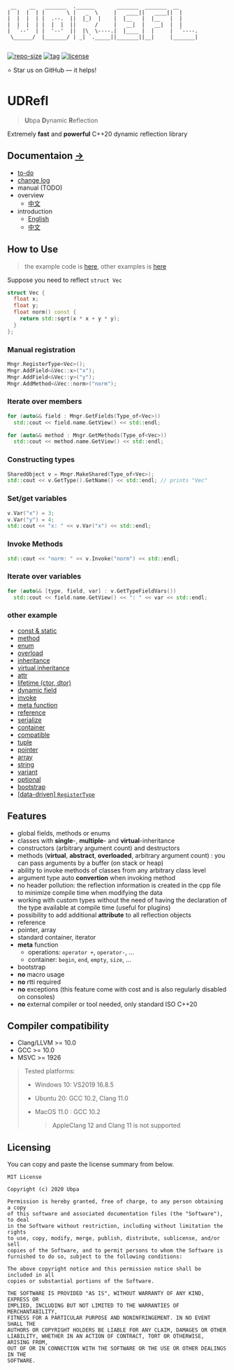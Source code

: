 ```

 __    __   _______  .______       _______  _______  __      
|  |  |  | |       \ |   _  \     |   ____||   ____||  |     
|  |  |  | |  .--.  ||  |_)  |    |  |__   |  |__   |  |     
|  |  |  | |  |  |  ||      /     |   __|  |   __|  |  |     
|  `--'  | |  '--'  ||  |\  \----.|  |____ |  |     |  `----.
 \______/  |_______/ | _| `._____||_______||__|     |_______|
                                                             

```

[![repo-size](https://img.shields.io/github/languages/code-size/Ubpa/UDRefl?style=flat)](https://github.com/Ubpa/UDRefl/archive/master.zip) [![tag](https://img.shields.io/github/v/tag/Ubpa/UDRefl)](https://github.com/Ubpa/UDRefl/tags) [![license](https://img.shields.io/github/license/Ubpa/UDRefl)](LICENSE) 

⭐ Star us on GitHub — it helps!

# UDRefl

> **U**bpa **D**ynamic **R**eflection

Extremely **fast** and **powerful** C++20 dynamic reflection library

## Documentaion [->](doc/) 

- [to-do](doc/todo.md) 
- [change log](doc/change_log.md) 
- manual (TODO)
- overview
  - [中文](doc/overview_zh_CN.md) 
- introduction
  - [English](doc/introduction_en_US.md) 
  - [中文](doc/introduction_zh_CN.md) 

## How to Use

> the example code is [here](src/test/00_readme/main.cpp), other examples is [here](https://github.com/Ubpa/UDRefl#other-example) 

Suppose you need to reflect `struct Vec` 

```c++
struct Vec {
  float x;
  float y;
  float norm() const {
    return std::sqrt(x * x + y * y);
  }
};
```

### Manual registration

```c++
Mngr.RegisterType<Vec>();
Mngr.AddField<&Vec::x>("x");
Mngr.AddField<&Vec::y>("y");
Mngr.AddMethod<&Vec::norm>("norm");
```

### Iterate over members

```c++
for (auto&& field : Mngr.GetFields(Type_of<Vec>))
  std::cout << field.name.GetView() << std::endl;

for (auto&& method : Mngr.GetMethods(Type_of<Vec>))
  std::cout << method.name.GetView() << std::endl;
```

### Constructing types

```c++
SharedObject v = Mngr.MakeShared(Type_of<Vec>);
std::cout << v.GetType().GetName() << std::endl; // prints "Vec"
```

### Set/get variables

```c++
v.Var("x") = 3;
v.Var("y") = 4;
std::cout << "x: " << v.Var("x") << std::endl;
```

### Invoke Methods

```c++
std::cout << "norm: " << v.Invoke("norm") << std::endl;
```

### Iterate over variables

```c++
for (auto&& [type, field, var] : v.GetTypeFieldVars())
  std::cout << field.name.GetView() << ": " << var << std::endl;
```

### other example

- [const & static](src/test/02_const_static/main.cpp) 
- [method](src/test/03_method/main.cpp) 
- [enum](src/test/04_enum/main.cpp) 
- [overload](src/test/05_overload/main.cpp) 
- [inheritance](src/test/06_inheritance/main.cpp) 
- [virtual inheritance](src/test/07_virtual/main.cpp) 
- [attr](src/test/08_attr/main.cpp) 
- [lifetime (ctor, dtor)](src/test/09_lifecycle/main.cpp) 
- [dynamic field](src/test/10_dynamic/main.cpp) 
- [invoke](src/test/11_invoke/main.cpp) 
- [meta function](src/test/12_Meta/main.cpp) 
- [reference](src/test/13_ref/main.cpp) 
- [serialize](src/test/15_serializer/main.cpp) 
- [container](src/test/16_container/main.cpp) 
- [compatible](src/test/17_compatible/main.cpp) 
- [tuple](src/test/18_tuple/main.cpp) 
- [pointer](src/test/19_pointer/main.cpp) 
- [array](src/test/20_array/main.cpp) 
- [string](src/test/21_string/main.cpp) 
- [variant](src/test/22_variant/main.cpp) 
- [optional](src/test/23_optional/main.cpp) 
- [bootstrap](src/test/ext/00_bootstrap/main.cpp) 
- [[data-driven] `RegisterType`](src/test/24_dd_type/main.cpp) 

## Features

- global fields, methods or enums
- classes with **single**-, **multiple**- and **virtual**-inheritance
- constructors (arbitrary argument count) and destructors
- methods (**virtual**, **abstract**, **overloaded**, arbitrary argument count) : you can pass arguments by a buffer (on stack or heap)
- ability to invoke methods of classes from any arbitrary class level
- argument type auto **convertion** when invoking method
- no header pollution: the reflection information is created in the cpp file to minimize compile time when modifying the data
- working with custom types without the need of having the declaration of the type available at compile time (useful for plugins)
- possibility to add additional **attribute** to all reflection objects
- reference
- pointer, array
- standard container, iterator
- **meta** function
  - operations: `operator +`, `operator-`, ...
  - container: `begin`, `end`, `empty`, `size`, ...
- bootstrap
- **no** macro usage
- **no** rtti required
- **no** exceptions (this feature come with cost and is also regularly disabled on consoles)
- **no** external compiler or tool needed, only standard ISO C++20

## Compiler compatibility

- Clang/LLVM >= 10.0
- GCC >= 10.0
- MSVC >= 1926

> Tested platforms:
>
> - Windows 10: VS2019 16.8.5
>
> - Ubuntu 20: GCC 10.2, Clang 11.0
>
> - MacOS 11.0 : GCC 10.2
>
>   > AppleClang 12 and Clang 11 is not supported

## Licensing

You can copy and paste the license summary from below.

```
MIT License

Copyright (c) 2020 Ubpa

Permission is hereby granted, free of charge, to any person obtaining a copy
of this software and associated documentation files (the "Software"), to deal
in the Software without restriction, including without limitation the rights
to use, copy, modify, merge, publish, distribute, sublicense, and/or sell
copies of the Software, and to permit persons to whom the Software is
furnished to do so, subject to the following conditions:

The above copyright notice and this permission notice shall be included in all
copies or substantial portions of the Software.

THE SOFTWARE IS PROVIDED "AS IS", WITHOUT WARRANTY OF ANY KIND, EXPRESS OR
IMPLIED, INCLUDING BUT NOT LIMITED TO THE WARRANTIES OF MERCHANTABILITY,
FITNESS FOR A PARTICULAR PURPOSE AND NONINFRINGEMENT. IN NO EVENT SHALL THE
AUTHORS OR COPYRIGHT HOLDERS BE LIABLE FOR ANY CLAIM, DAMAGES OR OTHER
LIABILITY, WHETHER IN AN ACTION OF CONTRACT, TORT OR OTHERWISE, ARISING FROM,
OUT OF OR IN CONNECTION WITH THE SOFTWARE OR THE USE OR OTHER DEALINGS IN THE
SOFTWARE.
```

